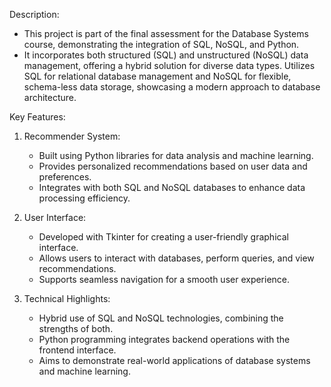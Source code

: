 Description:

- This project is part of the final assessment for the Database Systems course, demonstrating the integration of SQL, NoSQL, and Python.
- It incorporates both structured (SQL) and unstructured (NoSQL) data management, offering a hybrid solution for diverse data types.
  Utilizes SQL for relational database management and NoSQL for flexible, schema-less data storage, showcasing a modern approach to database architecture.

Key Features:

1. Recommender System:

   - Built using Python libraries for data analysis and machine learning.
   - Provides personalized recommendations based on user data and preferences.
   - Integrates with both SQL and NoSQL databases to enhance data processing efficiency.

2. User Interface:

   - Developed with Tkinter for creating a user-friendly graphical interface.
   - Allows users to interact with databases, perform queries, and view recommendations.
   - Supports seamless navigation for a smooth user experience.

3. Technical Highlights:

   - Hybrid use of SQL and NoSQL technologies, combining the strengths of both.
   - Python programming integrates backend operations with the frontend interface.
   - Aims to demonstrate real-world applications of database systems and machine learning.


